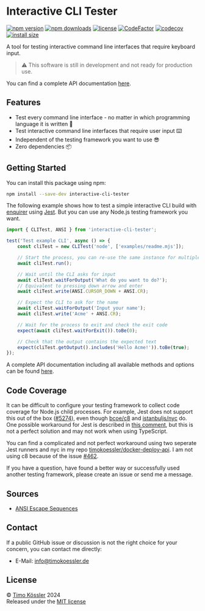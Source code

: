 # Interactive CLI Tester

[![npm version](https://badgen.net/npm/v/interactive-cli-tester)](https://www.npmjs.com/package/interactive-cli-tester)
[![npm downloads](https://badgen.net/npm/dt/interactive-cli-tester)](https://www.npmjs.com/package/interactive-cli-tester)
[![license](https://badgen.net/github/license/timokoessler/interactive-cli-tester)](https://github.com/timokoessler/interactive-cli-tester/blob/main/LICENSE)
[![CodeFactor](https://www.codefactor.io/repository/github/timokoessler/interactive-cli-tester/badge)](https://www.codefactor.io/repository/github/timokoessler/interactive-cli-tester)
[![codecov](https://codecov.io/gh/timokoessler/interactive-cli-tester/graph/badge.svg?token=N3E9VX3ELT)](https://codecov.io/gh/timokoessler/interactive-cli-tester)
[![install size](https://packagephobia.com/badge?p=interactive-cli-tester)](https://packagephobia.com/result?p=interactive-cli-tester)

A tool for testing interactive command line interfaces that require keyboard input.

> ⚠️ This software is still in development and not ready for production use.

You can find a complete API documentation [here](https://cli-tester.tkoessler.de).

## Features

-   Test every command line interface - no matter in which programming language it is written 🧪
-   Test interactive command line interfaces that require user input ⌨️
-   Independent of the testing framework you want to use 😎
-   Zero dependencies 📦

## Getting Started

You can install this package using npm:

```bash
npm install --save-dev interactive-cli-tester
```

The following example shows how to test a simple interactive CLI build with [enquirer](https://github.com/enquirer/enquirer) using [Jest](https://jestjs.io/). But you can use any Node.js testing framework you want.

```javascript
import { CLITest, ANSI } from 'interactive-cli-tester';

test('Test example CLI', async () => {
    const cliTest = new CLITest('node', ['examples/readme.mjs']);

    // Start the process, you can re-use the same instance for multiple runs
    await cliTest.run();

    // Wait until the CLI asks for input
    await cliTest.waitForOutput('What do you want to do?');
    // Equivalent to pressing down arrow and enter
    await cliTest.write(ANSI.CURSOR_DOWN + ANSI.CR);

    // Expect the CLI to ask for the name
    await cliTest.waitForOutput('Input your name');
    await cliTest.write('Acme' + ANSI.CR);

    // Wait for the process to exit and check the exit code
    expect(await cliTest.waitForExit()).toBe(0);

    // Check that the output contains the expected text
    expect(cliTest.getOutput().includes('Hello Acme!')).toBe(true);
});
```

A complete API documentation including all available methods and options can be found [here](https://cli-tester.tkoessler.de).

## Code Coverage

It can be difficult to configure your testing framework to collect code coverage for Node.js child processes. For example, Jest does not support this out of the box ([#5274](https://github.com/jestjs/jest/issues/5274)), even though [bcoe/c8](https://github.com/bcoe/c8) and [istanbuljs/nyc](https://github.com/istanbuljs/nyc) do. One possible workaround for Jest is described in [this comment](https://github.com/jestjs/jest/issues/3190#issuecomment-354758036), but this is not a perfect solution and may not work when using TypeScript.

You can find a complicated and not perfect workaround using two seperate Jest runners and nyc in my repo [timokoessler/docker-deploy-api](https://github.com/timokoessler/docker-deploy-api). I am not using c8 because of the issue [#462](https://github.com/bcoe/c8/issues/462).

If you have a question, have found a better way or successfully used another testing framework, please create an issue or send me a message.

## Sources

-   [ANSI Escape Sequences](https://gist.github.com/fnky/458719343aabd01cfb17a3a4f7296797)

## Contact

If a public GitHub issue or discussion is not the right choice for your concern, you can contact me directly:

-   E-Mail: [info@timokoessler.de](mailto:info@timokoessler.de)

## License

© [Timo Kössler](https://timokoessler.de) 2024  
Released under the [MIT license](https://github.com/timokoessler/interactive-cli-tester/blob/main/LICENSE)
